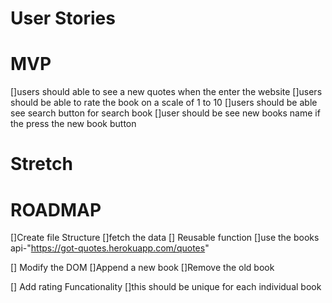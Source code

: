 # User Stories

# MVP
 []users should able to see a new quotes when the enter the website
 []users should be able to rate the book on a scale of 1 to 10 
 []users should be able see search button for search book
 []user should be see new books name if the press the new book button

# Stretch


# ROADMAP
[]Create file Structure
[]fetch the data
  [] Reusable function
  []use the books api-"https://got-quotes.herokuapp.com/quotes"

[] Modify the DOM
 []Append a new book
 []Remove the old book

[] Add rating Funcationality
 []this should be unique for each individual book

